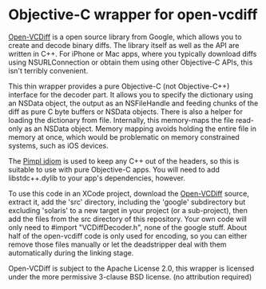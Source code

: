 # Objective-C wrapper for open-vcdiff

[Open-VCDiff][] is a open source library from Google, which allows you to create and decode binary diffs. The library itself as well as the API are written in C++. For iPhone or Mac apps, where you typically download diffs using NSURLConnection or obtain them using other Objective-C APIs, this isn't terribly convenient.

This thin wrapper provides a pure Objective-C (not Objective-C++) interface for the decoder part. It allows you to specify the dictionary using an NSData object, the output as an NSFileHandle and feeding chunks of the diff as pure C byte buffers or NSData objects. There is also a helper for loading the dictionary from file. Internally, this memory-maps the file read-only as an NSData object. Memory mapping avoids holding the entire file in memory at once, which would be problematic on memory constrained systems, such as iOS devices.

The [Pimpl idiom][pimplobjc] is used to keep any C++ out of the headers, so this is suitable to use with pure Objective-C apps. You will need to add libstdc++.dylib to your app's dependencies, however.

To use this code in an XCode project, download the [Open-VCDiff][] source, extract it, add the 'src' directory, including the 'google' subdirectory but excluding 'solaris' to a new target in your project (or a sub-project), then add the files from the src directory of this repository. Your own code will only need to #import "VCDiffDecoder.h", none of the google stuff. About half of the open-vcdiff code is only used for encoding, so you can either remove those files manually or let the deadstripper deal with them automatically during the linking stage.

Open-VCDiff is subject to the Apache License 2.0, this wrapper is licensed under the more permissive 3-clause BSD license. (no attribution required)

[open-vcdiff]: http://code.google.com/p/open-vcdiff/
[pimplobjc]: http://philjordan.eu/article/strategies-for-using-c++-in-objective-c-projects
